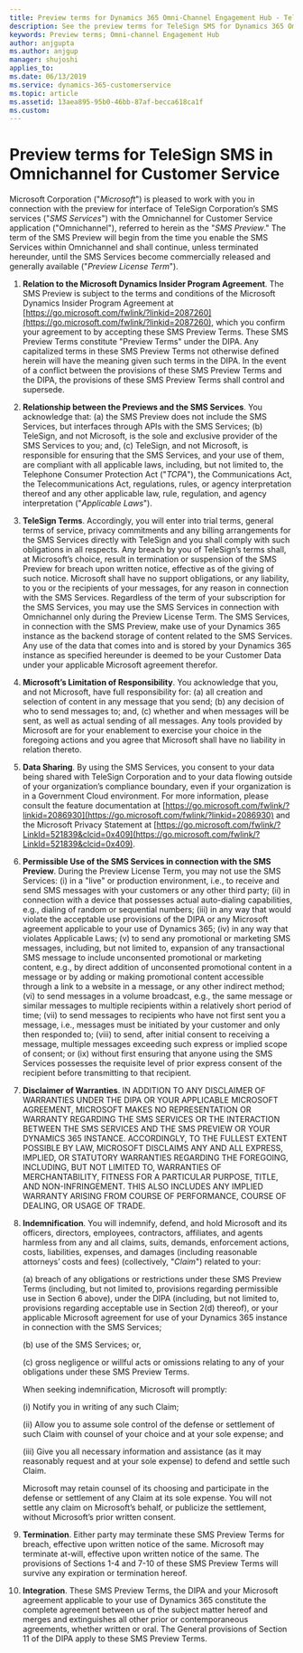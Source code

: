 ```yaml
---
title: Preview terms for Dynamics 365 Omni-Channel Engagement Hub - TeleSign SMS  | MicrosoftDocs
description: See the preview terms for TeleSign SMS for Dynamics 365 Omni-Channel Engagement Hub
keywords: Preview terms; Omni-channel Engagement Hub
author: anjgupta
ms.author: anjgup
manager: shujoshi
applies_to: 
ms.date: 06/13/2019
ms.service: dynamics-365-customerservice
ms.topic: article
ms.assetid: 13aea895-95b0-46bb-87af-becca618ca1f
ms.custom: 
---
```


# Preview terms for TeleSign SMS in Omnichannel for Customer Service

Microsoft Corporation ("_Microsoft_") is pleased to work with you in connection with the preview for interface of TeleSign Corporation’s SMS services ("_SMS Services_") with the Omnichannel for Customer Service application ("Omnichannel"), referred to herein as the "_SMS Preview_."  The term of the SMS Preview will begin from the time you enable the SMS Services within Omnichannel and shall continue, unless terminated hereunder, until the SMS Services become commercially released and generally available ("_Preview License Term_").

1.	**Relation to the Microsoft Dynamics Insider Program Agreement**. The SMS Preview is subject to the terms and conditions of the Microsoft Dynamics Insider Program Agreement at [https://go.microsoft.com/fwlink/?linkid=2087260](https://go.microsoft.com/fwlink/?linkid=2087260), which you confirm your agreement to by accepting these SMS Preview Terms.  These SMS Preview Terms constitute "Preview Terms" under the DIPA.  Any capitalized terms in these SMS Preview Terms not otherwise defined herein will have the meaning given such terms in the DIPA.  In the event of a conflict between the provisions of these SMS Preview Terms and the DIPA, the provisions of these SMS Preview Terms shall control and supersede.

2.	**Relationship between the Previews and the SMS Services**. You acknowledge that: (a) the SMS Preview does not include the SMS Services, but interfaces through APIs with the SMS Services; (b)  TeleSign, and not Microsoft, is the sole and exclusive provider of the SMS Services to you; and, (c) TeleSign, and not Microsoft, is responsible for ensuring that the SMS Services, and your use of them, are compliant with all applicable laws, including, but not limited to, the Telephone Consumer Protection Act ("_TCPA_"), the Communications Act, the Telecommunications Act, regulations, rules, or agency interpretation thereof and any other applicable law, rule, regulation, and agency interpretation ("_Applicable Laws_").   

3.	**TeleSign Terms**. Accordingly, you will enter into trial terms, general terms of service, privacy commitments and any billing arrangements for the SMS Services directly with TeleSign and you shall comply with such obligations in all respects. Any breach by you of TeleSign’s terms shall, at Microsoft’s choice, result in termination or suspension of the SMS Preview for breach upon written notice, effective as of the giving of such notice.  Microsoft shall have no support obligations, or any liability, to you or the recipients of your messages, for any reason in connection with the SMS Services.  Regardless of the term of your subscription for the SMS Services, you may use the SMS Services in connection with Omnichannel only during the Preview License Term.  The SMS Services, in connection with the SMS Preview, make use of your Dynamics 365 instance as the backend storage of content related to the SMS Services.  Any use of the data that comes into and is stored by your Dynamics 365 instance as specified hereunder is deemed to be your Customer Data under your applicable Microsoft agreement therefor.  

4.	**Microsoft’s Limitation of Responsibility**.  You acknowledge that you, and not Microsoft, have full responsibility for: (a) all creation and selection of content in any message that you send; (b) any decision of who to send messages to; and, (c) whether and when messages will be sent, as well as actual sending of all messages.  Any tools provided by Microsoft are for your enablement to exercise your choice in the foregoing actions and you agree that Microsoft shall have no liability in relation thereto.

5.	**Data Sharing**.  By using the SMS Services, you consent to your data being shared with TeleSign Corporation and to your data flowing outside of your organization’s compliance boundary, even if your organization is in a Government Cloud environment.  For more information, please consult the feature documentation at [https://go.microsoft.com/fwlink/?linkid=2086930](https://go.microsoft.com/fwlink/?linkid=2086930) and the Microsoft Privacy Statement at [https://go.microsoft.com/fwlink/?LinkId=521839&clcid=0x409](https://go.microsoft.com/fwlink/?LinkId=521839&clcid=0x409).

6.	**Permissible Use of the SMS Services in connection with the SMS Preview**.  During the Preview License Term, you may not use the SMS Services: (i) in a "live" or production environment, i.e., to receive and send SMS messages with your customers or any other third party; (ii) in connection with a device that possesses actual auto-dialing capabilities, e.g., dialing of random or sequential numbers; (iii) in any way that would violate the acceptable use provisions of the DIPA or any Microsoft agreement applicable to your use of Dynamics 365; (iv) in any way that violates Applicable Laws; (v) to send any promotional or marketing SMS messages, including, but not limited to, expansion of any transactional SMS message to include unconsented promotional or marketing content, e.g., by direct addition of unconsented promotional content in a message or by adding or making promotional content accessible through a link to a website in a message, or any other indirect method; (vi) to send messages in a volume broadcast, e.g., the same message or similar messages to multiple recipients within a relatively short period of time; (vii) to send messages to recipients who have not first sent you a message, i.e., messages must be initiated by your customer and only then responded to; (viii) to send, after initial consent to receiving a message, multiple messages exceeding such express or implied scope of consent; or (ix) without first ensuring that anyone using the SMS Services possesses the requisite level of prior express consent of the recipient before transmitting to that recipient.

7.	**Disclaimer of Warranties**.  IN ADDITION TO ANY DISCLAIMER OF WARRANTIES UNDER THE DIPA OR YOUR APPLICABLE MICROSOFT AGREEMENT, MICROSOFT MAKES NO REPRESENTATION OR WARRANTY REGARDING THE SMS SERVICES OR THE INTERACTION BETWEEN THE SMS SERVICES AND THE SMS PREVIEW OR YOUR DYNAMICS 365 INSTANCE.  ACCORDINGLY, TO THE FULLEST EXTENT POSSIBLE BY LAW, MICROSOFT DISCLAIMS ANY AND ALL EXPRESS, IMPLIED, OR STATUTORY WARRANTIES REGARDING THE FOREGOING, INCLUDING, BUT NOT LIMITED TO, WARRANTIES OF MERCHANTABILITY, FITNESS FOR A PARTICULAR PURPOSE, TITLE, AND NON-INFRINGEMENT. THIS ALSO INCLUDES ANY IMPLIED WARRANTY ARISING FROM COURSE OF PERFORMANCE, COURSE OF DEALING, OR USAGE OF TRADE.

8.	**Indemnification**.  You will indemnify, defend, and hold Microsoft and its officers, directors, employees, contractors, affiliates, and agents harmless from any and all claims, suits, demands, enforcement actions, costs, liabilities, expenses, and damages (including reasonable attorneys’ costs and fees) (collectively, "_Claim_") related to your:

    (a) breach of any obligations or restrictions under these SMS Preview Terms (including, but not limited to, provisions regarding permissible use in Section 6 above), under the DIPA (including, but not limited to, provisions regarding acceptable use in Section 2(d) thereof), or your applicable Microsoft agreement for use of your Dynamics 365 instance in connection with the SMS Services; 
  
    (b) use of the SMS Services; or,
  
    (c) gross negligence or willful acts or omissions relating to any of your obligations under these SMS Preview Terms. 

    When seeking indemnification, Microsoft will promptly:

    (i) Notify you in writing of any such Claim; 
  
    (ii)  Allow you to assume sole control of the defense or settlement of such Claim with counsel of your choice and at your sole expense; and 
  
    (iii) Give you all necessary information and assistance (as it may reasonably request and at your sole expense) to defend and settle such Claim.

    Microsoft may retain counsel of its choosing and participate in the defense or settlement of any Claim at its sole expense.  You will not settle any claim on Microsoft’s behalf, or publicize the settlement, without Microsoft’s prior written consent.    

9.	**Termination**.  Either party may terminate these SMS Preview Terms for breach, effective upon written notice of the same.  Microsoft may terminate at-will, effective upon written notice of the same.  The provisions of Sections 1-4 and 7-10 of these SMS Preview Terms will survive any expiration or termination hereof.

10.	**Integration**.  These SMS Preview Terms, the DIPA and your Microsoft agreement applicable to your use of Dynamics 365 constitute the complete agreement between us of the subject matter hereof and merges and extinguishes all other prior or contemporaneous agreements, whether written or oral.  The General provisions of Section 11 of the DIPA apply to these SMS Preview Terms.
